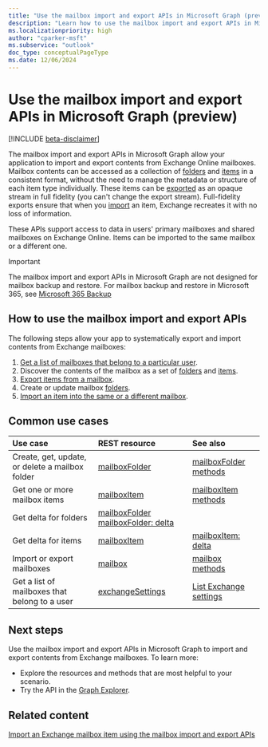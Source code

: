 ```yaml
---
title: "Use the mailbox import and export APIs in Microsoft Graph (preview)"
description: "Learn how to use the mailbox import and export APIs in Microsoft Graph to import and export contents from Exchange Online mailboxes."
ms.localizationpriority: high
author: "cparker-msft"
ms.subservice: "outlook"
doc_type: conceptualPageType
ms.date: 12/06/2024
---
```


# Use the mailbox import and export APIs in Microsoft Graph (preview)

[!INCLUDE [beta-disclaimer](../../includes/beta-disclaimer.md)]

The mailbox import and export APIs in Microsoft Graph allow your application to import and export contents from Exchange Online mailboxes. Mailbox contents can be accessed as a collection of [folders](./mailboxfolder.md) and [items](./mailboxitem.md) in a consistent format, without the need to manage the metadata or structure of each item type individually. These items can be [exported](../api/mailbox-exportitems.md) as an opaque stream in full fidelity (you can't change the export stream). Full-fidelity exports ensure that when you [import](../api/mailbox-createimportsession.md) an item, Exchange recreates it with no loss of information.

These APIs support access to data in users' primary mailboxes and shared mailboxes on Exchange Online. Items can be imported to the same mailbox or a different one.

> [!Important]
> The mailbox import and export APIs in Microsoft Graph are not designed for mailbox backup and restore. For mailbox backup and restore in Microsoft 365, see [Microsoft 365 Backup](/graph/backup-storage-concept-overview.md)

## How to use the mailbox import and export APIs

The following steps allow your app to systematically export and import contents from Exchange mailboxes:

1. [Get a list of mailboxes that belong to a particular user](../api/usersettings-list-exchange.md).
2. Discover the contents of the mailbox as a set of [folders](./mailboxfolder.md) and [items](./mailboxitem.md).
3. [Export items from a mailbox](../api/mailbox-exportitems.md).
4. Create or update mailbox [folders](./mailboxfolder.md).
5. [Import an item into the same or a different mailbox](../api/mailbox-createimportsession.md).

## Common use cases

| Use case                                             | REST resource                                                                  | See also                                 |
| :----------------------------------------------------| :---------------------------------------------------------------------------- | :----------------------------------------|
| Create, get, update, or delete a mailbox folder      | [mailboxFolder](../resources/mailboxfolder.md)               | [mailboxFolder methods](../resources/mailboxfolder.md#methods)     |
| Get one or more mailbox items                        | [mailboxItem](../resources/mailboxitem.md) | [mailboxItem methods](../resources/mailboxitem.md#methods) |
| Get delta for folders                                | [mailboxFolder](../resources/mailboxfolder.md)  [mailboxFolder: delta](../api/mailboxfolder-delta.md) |
| Get delta for items                                  | [mailboxItem](../resources/mailboxitem.md) | [mailboxItem: delta](../api/mailboxitem-delta.md) |
| Import or export mailboxes                           | [mailbox](../resources/mailbox.md) | [mailbox methods](../resources/mailboxitem.md#methods) |
| Get a list of mailboxes that belong to a user        | [exchangeSettings](../resources/exchangesettings.md) | [List Exchange settings](../api/usersettings-list-exchange.md) |

## Next steps

Use the mailbox import and export APIs in Microsoft Graph to import and export contents from Exchange mailboxes. To learn more:

- Explore the resources and methods that are most helpful to your scenario.
- Try the API in the [Graph Explorer](https://developer.microsoft.com/graph/graph-explorer).

## Related content

[Import an Exchange mailbox item using the mailbox import and export APIs](/graph/import-exchange-mailbox-item)